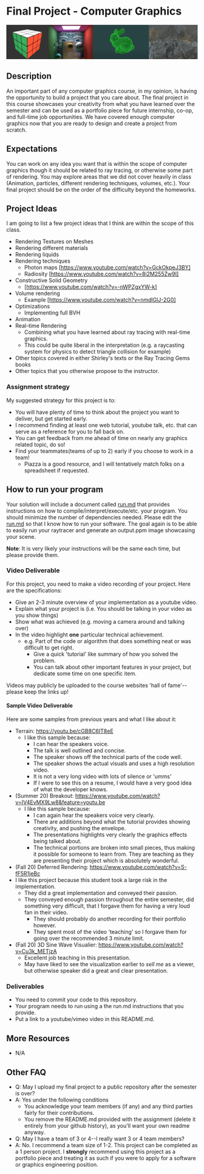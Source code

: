 # Final Project - Computer Graphics

<img src="./media/header.jpg">

## Description

An important part of any computer graphics course, in my opinion, is having the opportunity to build a project that you care about. The final project in this course showcases your creativity from what you have learned over the semester and can be used as a portfolio piece for future internship, co-op, and full-time job opportunities.  We have covered enough computer graphics now that you are ready to design and create a project from scratch.
  
## Expectations

You can work on any idea you want that is within the scope of computer graphics though it should be related to ray tracing, or otherwise some part of rendering. You may explore areas that we did not cover heavily in class (Animation, particles, different rendering techniques, volumes, etc.).  Your final project should be on the order of the difficulty beyond the homeworks.  

## Project Ideas

I am going to list a few project ideas that I think are within the scope of this class.

* Rendering Textures on Meshes
* Rendering different materials
* Rendering liquids
* Rendering techniques
  * Photon maps [https://www.youtube.com/watch?v=GckOkpeJ3BY]
  * Radiosity [https://www.youtube.com/watch?v=8i2M255Zw9I]
* Constructive Solid Geometry
  * [https://www.youtube.com/watch?v=-nWPZgxYW-k]
* Volume rendering
  * Example [https://www.youtube.com/watch?v=nmdlGlJ-2G0]
* Optimizations
  * Implementing full BVH
* Animation
* Real-time Rendering
  * Combining what you have learned about ray tracing with real-time graphics.
  * This could be quite liberal in the interpretation (e.g. a raycasting system for physics to detect triangle collision for example)
* Other topics covered in either Shirley's texts or the Ray Tracing Gems books
* Other topics that you otherwise propose to the instructor.

### Assignment strategy

My suggested strategy for this project is to:

* You will have plenty of time to think about the project you want to deliver, but get started early.
* I recommend finding at least one web tutorial, youtube talk, etc. that can serve as a reference for you to fall back on.
* You can get feedback from me ahead of time on nearly any graphics related topic, do so!
* Find your teammates(teams of up to 2) early if you choose to work in a team!
  * Piazza is a good resource, and I will tentatively match folks on a spreadsheet if requested.
  
## How to run your program

Your solution will include a document called [run.md](./run.md) that provides instructions on how to compile/interpret/execute/etc. your program. You should minimize the number of dependencies needed. Please edit the [run.md](./run.md) so that I know how to run your software. The goal again is to be able to easily run your raytracer and generate an output.ppm image showcasing your scene.

**Note**: It is very likely your instructions will be the same each time, but please provide them.

### Video Deliverable

For this project, you need to make a video recording of your project. Here are the specifications:

- Give an 2-3 minute overview of your implementation as a youtube video.
- Explain what your project is (i.e. You should be talking in your video as you show things)
- Show what was achieved (e.g. moving a camera around and talking over) 
- In the video highlight **one** particular technical achievement.
  - e.g. Part of the code or algorithm that does something neat or was difficult to get right.
    - Give a quick 'tutorial' like summary of how you solved the problem.
    - You can talk about other important features in your project, but dedicate some time on one specific item.
    
Videos may publicly be uploaded to the course websites 'hall of fame'--please keep the links up!

#### Sample Video Deliverable

Here are some samples from previous years and what I like about it:

- Terrain: https://youtu.be/cGB8C6IT8eE
  - I like this sample because:
    - I can hear the speakers voice.
    - The talk is well outlined and concise.
    - The speaker shows off the technical parts of the code well.
    - The speaker shows the actual visuals and uses a high resolution video.
    - It is not a very long video with lots of silence or 'umms'
    - If I were to see this on a resume, I would have a very good idea of what the developer knows.
- (Summer 20) Breakout: https://www.youtube.com/watch?v=IV4EvMX9Lw8&feature=youtu.be
  - I like this sample because:
    - I can again hear the speakers voice very clearly.
    - There are additions beyond what the tutorial provides showing creativity, and pushing the envelope.
    - The presentations highlights very clearly the graphics effects being talked about.
    - The technical portions are broken into small pieces, thus making it possible for someone to learn from. They are teaching as they are presenting their project which is absolutely wonderful.
 - (Fall 20) Deferred Rendering: https://www.youtube.com/watch?v=S-fF5R1jeBc
  - I like this project because this student took a large risk in the implementation.
    - They did a great implementation and conveyed their passion.
    - They conveyed enough passion throughout the entire semester, did something very difficult, that I forgave them for having a very loud fan in their video.
      - They should probably do another recording for their portfolio however.
      - They spent most of the video 'teaching' so I forgave them for going over the recommended 3 minute limit.
  - (Fall 20) 3D Sine Wave Visualier: https://www.youtube.com/watch?v=Cu3k_METjzA
    - Excellent job teaching in this presentation.
    - May have liked to see the visualization earlier to *sell me* as a viewer, but otherwise speaker did a great and clear presentation.

### Deliverables

* You need to commit your code to this repository.
* Your program needs to run using a the run.md instructions that you provide.
* Put a link to a youtube/vimeo video in this README.md.

## More Resources

* N/A

## Other FAQ

- Q: May I upload my final project to a public repository after the semester is over?
- A: Yes under the following conditions
  - You acknowledge your team members (if any) and any third parties fairly for their contributions.
  - You remove the README.md provided with the assignment (delete it entirely from your github history), as you'll want your own readme anyway.
- Q: May I have a team of 3 or 4--I really want 3 or 4 team members?
- A: No. I recommend a team size of 1-2. This project can be completed as a 1 person project. I **strongly** recommend using this project as a portfolio piece and treating it as such if you were to apply for a software or graphics engineering position.

